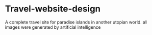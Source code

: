 # Travel-website-design
A complete travel site for paradise islands in another utopian world. all images were generated by artificial intelligence
